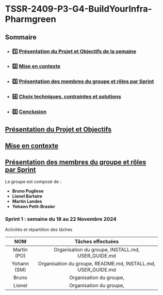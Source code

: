 # **TSSR-2409-P3-G4-BuildYourInfra-Pharmgreen**

## **Sommaire**

* ### :one: [Présentation du Projet et Objectifs de la semaine]()
* ### :two: [Mise en contexte]()
* ### :three: [Présentation des membres du groupe et rôles par Sprint]()
* ### :four: [Choix techniques, contraintes et solutions]()
* ### :five: [Conclusion]()

## [**Présentation du Projet et Objectifs**]()



## [**Mise en contexte**]()



## [**Présentation des membres du groupe et rôles par Sprint**]()

Le groupe est composé de :
* **Bruno Pugliese**
* **Lionel Bartaire**
* **Martin Landes**
* **Yohann Petit-Brasier**

### **Sprint 1 : semaine du 18 au 22 Novembre 2024**

Activités et répartition des tâches

| **NOM** | **Tâches effectuées** |
| :--: | :----------: |
| Martin (PO) | Organisation du groupe, INSTALL.md, USER_GUIDE.md |
| Yohann (SM) | Organisation du groupe, README.md, INSTALL.md, USER_GUIDE.md |
| Bruno | Organisation du groupe,  |
| Lionel | Organisation du groupe,  |
